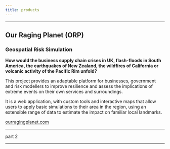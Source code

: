 ```yaml
---
title: products
---
```


---

## Our Raging Planet (ORP)

### Geospatial Risk Simulation  

**How would the business supply chain crises in UK, flash-floods in South America, the earthquakes of New Zealand, the wildfires of California or volcanic activity of the Pacific Rim unfold?**

This project provides an adaptable platform for businesses, government and risk modellers to improve resilience and assess the implications of extreme events on their own services and surroundings.

It is a web application, with custom tools and interactive maps that allow users to apply basic simulations to their area in the region, using an extensible range of data to estimate the impact on familiar local landmarks.

[ourragingplanet.com](https://ourragingplanet.com)

---

part 2

---
